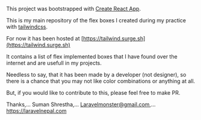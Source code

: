 This project was bootstrapped with [Create React App](https://github.com/facebookincubator/create-react-app).

This is my main repository of the flex boxes I created during my practice with [tailwindcss](https://tailwindcss.com).

For now it has been hosted at [https://tailwind.surge.sh](https://tailwind.surge.sh)

It contains a list of flex implemented boxes that I have found over the internet and are usefull in my projects. 

Needless to say, that it has been made by a developer (not designer), so there is a chance that you may not like color combinations or anything at all.

But, if you would like to contribute to this, please feel free to make PR.




Thanks,...
Suman Shrestha,...
Laravelmonster@gmail.com,...
https://laravelnepal.com